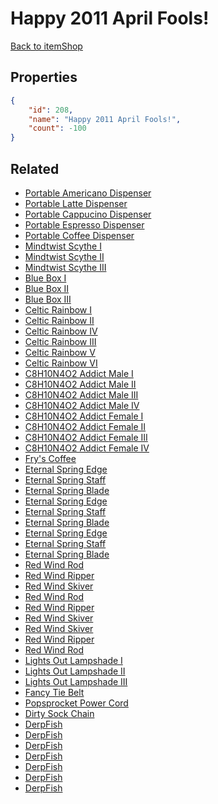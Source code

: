 # Happy 2011 April Fools!

<no description available>

[Back to itemShop](../item-shops.md)

## Properties

```json
{
    "id": 208,
    "name": "Happy 2011 April Fools!",
    "count": -100
}
```

## Related

- [Portable Americano Dispenser](../items/5358-portable-americano-dispenser.md)
- [Portable Latte Dispenser](../items/5359-portable-latte-dispenser.md)
- [Portable Cappucino Dispenser](../items/5360-portable-cappucino-dispenser.md)
- [Portable Espresso Dispenser](../items/5361-portable-espresso-dispenser.md)
- [Portable Coffee Dispenser](../items/5357-portable-coffee-dispenser.md)
- [Mindtwist Scythe I](../items/5386-mindtwist-scythe-i.md)
- [Mindtwist Scythe II](../items/5385-mindtwist-scythe-ii.md)
- [Mindtwist Scythe III](../items/5037-mindtwist-scythe-iii.md)
- [Blue Box I](../items/5315-blue-box-i.md)
- [Blue Box II](../items/5316-blue-box-ii.md)
- [Blue Box III](../items/5317-blue-box-iii.md)
- [Celtic Rainbow I](../items/5372-celtic-rainbow-i.md)
- [Celtic Rainbow II](../items/5373-celtic-rainbow-ii.md)
- [Celtic Rainbow IV](../items/5375-celtic-rainbow-iv.md)
- [Celtic Rainbow III](../items/5376-celtic-rainbow-iii.md)
- [Celtic Rainbow V](../items/5377-celtic-rainbow-v.md)
- [Celtic Rainbow VI](../items/5378-celtic-rainbow-vi.md)
- [C8H10N4O2 Addict Male I](../items/5349-c8h10n4o2-addict-male-i.md)
- [C8H10N4O2 Addict Male II](../items/5350-c8h10n4o2-addict-male-ii.md)
- [C8H10N4O2 Addict Male III](../items/5351-c8h10n4o2-addict-male-iii.md)
- [C8H10N4O2 Addict Male IV](../items/5352-c8h10n4o2-addict-male-iv.md)
- [C8H10N4O2 Addict Female I](../items/5353-c8h10n4o2-addict-female-i.md)
- [C8H10N4O2 Addict Female II](../items/5354-c8h10n4o2-addict-female-ii.md)
- [C8H10N4O2 Addict Female III](../items/5355-c8h10n4o2-addict-female-iii.md)
- [C8H10N4O2 Addict Female IV](../items/5356-c8h10n4o2-addict-female-iv.md)
- [Fry's Coffee](../items/5339-fry-s-coffee.md)
- [Eternal Spring Edge](../items/5312-eternal-spring-edge.md)
- [Eternal Spring Staff](../items/5313-eternal-spring-staff.md)
- [Eternal Spring Blade](../items/5314-eternal-spring-blade.md)
- [Eternal Spring Edge](../items/5309-eternal-spring-edge.md)
- [Eternal Spring Staff](../items/5310-eternal-spring-staff.md)
- [Eternal Spring Blade](../items/5311-eternal-spring-blade.md)
- [Eternal Spring Edge](../items/5306-eternal-spring-edge.md)
- [Eternal Spring Staff](../items/5307-eternal-spring-staff.md)
- [Eternal Spring Blade](../items/5308-eternal-spring-blade.md)
- [Red Wind Rod](../items/5338-red-wind-rod.md)
- [Red Wind Ripper](../items/5335-red-wind-ripper.md)
- [Red Wind Skiver](../items/5332-red-wind-skiver.md)
- [Red Wind Rod](../items/5337-red-wind-rod.md)
- [Red Wind Ripper](../items/5334-red-wind-ripper.md)
- [Red Wind Skiver](../items/5331-red-wind-skiver.md)
- [Red Wind Skiver](../items/5330-red-wind-skiver.md)
- [Red Wind Ripper](../items/5333-red-wind-ripper.md)
- [Red Wind Rod](../items/5336-red-wind-rod.md)
- [Lights Out Lampshade I](../items/5346-lights-out-lampshade-i.md)
- [Lights Out Lampshade II](../items/5347-lights-out-lampshade-ii.md)
- [Lights Out Lampshade III](../items/5348-lights-out-lampshade-iii.md)
- [Fancy Tie Belt](../items/5343-fancy-tie-belt.md)
- [Popsprocket Power Cord ](../items/5344-popsprocket-power-cord.md)
- [Dirty Sock Chain](../items/5345-dirty-sock-chain.md)
- [DerpFish](../items/5362-derpfish.md)
- [DerpFish](../items/5363-derpfish.md)
- [DerpFish](../items/5364-derpfish.md)
- [DerpFish](../items/5365-derpfish.md)
- [DerpFish](../items/5366-derpfish.md)
- [DerpFish](../items/5367-derpfish.md)
- [DerpFish](../items/5374-derpfish.md)

